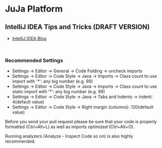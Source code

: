 # JuJa Platform

## IntelliJ IDEA Tips and Tricks (DRAFT VERSION)

* [IntelliJ IDEA Blog](https://blog.jetbrains.com/idea/category/tips-tricks/)</br>
</br>

### Recommended Settings
* Settings → Editor → General → Code Folding → uncheck imports
* Settings → Editor → Code Style → Java → Imports → Class count to use import with '*': any big number (e.g. 99)
* Settings → Editor → Code Style → Java → Imports → Class count to use static import with '*': any big number (e.g. 99)
* Settings → Editor → Code Style → Java → Tabs and Indents → indent: 4(default value)
* Settings → Editor → Code Style → Right margin (columns): 120(default value)

Before you send your pull request please be sure that your code is properly formatted (Ctrl+Alt+L) as well as imports optimized (Ctrl+Alt+O). 

Running analyzers (Analyze - Inspect Code so on) is also highly recommended.
